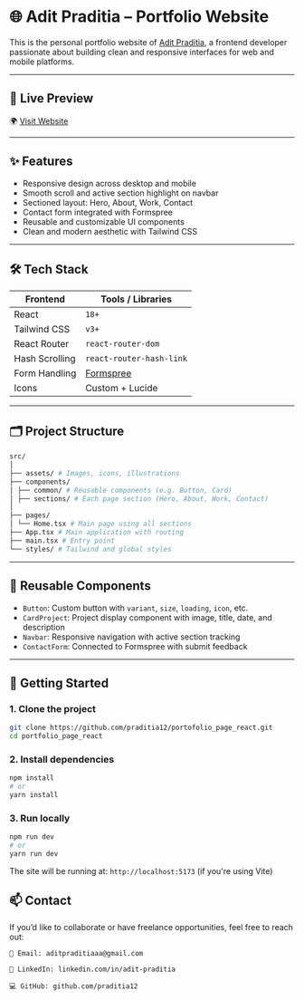# 🌐 Adit Praditia – Portfolio Website

This is the personal portfolio website of [Adit Praditia](https://www.linkedin.com/in/adit-praditia/), a frontend developer passionate about building clean and responsive interfaces for web and mobile platforms.

---

## 🚀 Live Preview

🌍 [Visit Website](https://aditpraditia-portofolio.netlify.app/)

---

## ✨ Features

-   Responsive design across desktop and mobile
-   Smooth scroll and active section highlight on navbar
-   Sectioned layout: Hero, About, Work, Contact
-   Contact form integrated with Formspree
-   Reusable and customizable UI components
-   Clean and modern aesthetic with Tailwind CSS

---

## 🛠️ Tech Stack

| Frontend       | Tools / Libraries                 |
| -------------- | --------------------------------- |
| React          | `18+`                             |
| Tailwind CSS   | `v3+`                             |
| React Router   | `react-router-dom`                |
| Hash Scrolling | `react-router-hash-link`          |
| Form Handling  | [Formspree](https://formspree.io) |
| Icons          | Custom + Lucide                   |

---

## 🗂️ Project Structure
```bash
src/
│
├── assets/ # Images, icons, illustrations
├── components/
│ ├── common/ # Reusable components (e.g. Button, Card)
│ ├── sections/ # Each page section (Hero, About, Work, Contact)
│
├── pages/
│ └── Home.tsx # Main page using all sections
├── App.tsx # Main application with routing
├── main.tsx # Entry point
└── styles/ # Tailwind and global styles
```
---

## 🧩 Reusable Components

-   `Button`: Custom button with `variant`, `size`, `loading`, `icon`, etc.
-   `CardProject`: Project display component with image, title, date, and description
-   `Navbar`: Responsive navigation with active section tracking
-   `ContactForm`: Connected to Formspree with submit feedback

---

## 🔧 Getting Started

### 1. Clone the project

```bash
git clone https://github.com/praditia12/portofolio_page_react.git
cd portfolio_page_react
```

### 2. Install dependencies

```bash
npm install
# or
yarn install
```

### 3. Run locally

```bash
npm run dev
# or
yarn run dev
```

The site will be running at: `http://localhost:5173` (if you're using Vite)

## 📫 Contact

If you’d like to collaborate or have freelance opportunities, feel free to reach out:

    📧 Email: aditpraditiaaa@gmail.com

    💼 LinkedIn: linkedin.com/in/adit-praditia

    💻 GitHub: github.com/praditia12
